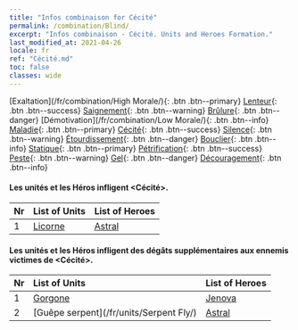 ```yaml
---
title: "Infos combinaison for Cécité"
permalink: /combination/Blind/
excerpt: "Infos combinaison - Cécité. Units and Heroes Formation."
last_modified_at: 2021-04-26
locale: fr
ref: "Cécité.md"
toc: false
classes: wide
---
```


  [Exaltation](/fr/combination/High Morale/){: .btn .btn--primary} [Lenteur](/fr/combination/Slow/){: .btn .btn--success} [Saignement](/fr/combination/Bleeding/){: .btn .btn--warning} [Brûlure](/fr/combination/Burning/){: .btn .btn--danger} [Démotivation](/fr/combination/Low Morale/){: .btn .btn--info} [Maladie](/fr/combination/Disease/){: .btn .btn--primary} [Cécité](/fr/combination/Blind/){: .btn .btn--success} [Silence](/fr/combination/Silence/){: .btn .btn--warning} [Étourdissement](/fr/combination/Stun/){: .btn .btn--danger} [Bouclier](/fr/combination/Shield/){: .btn .btn--info} [Statique](/fr/combination/Static/){: .btn .btn--primary} [Pétrification](/fr/combination/Petrify/){: .btn .btn--success} [Peste](/fr/combination/Plague/){: .btn .btn--warning} [Gel](/fr/combination/Freeze/){: .btn .btn--danger} [Découragement](/fr/combination/Deterrence/){: .btn .btn--info} 


#### Les unités et les Héros infligent <Cécité>.

  | Nr |  List of Units  | List of Heroes | 
  |:---|:----------------|:---------------| 
  | 1 | [Licorne](/fr/units/Unicorn/) | [Astral](/fr/heroes/Astral/) |


#### Les unités et les Héros infligent des dégâts supplémentaires aux ennemis victimes de <Cécité>.

  | Nr |  List of Units  | List of Heroes | 
  |:---|:----------------|:---------------| 
  | 1 | [Gorgone](/fr/units/Gorgon/) | [Jenova](/fr/heroes/Jenova/) |
  | 2 | [Guêpe serpent](/fr/units/Serpent Fly/) | [Astral](/fr/heroes/Astral/) |
